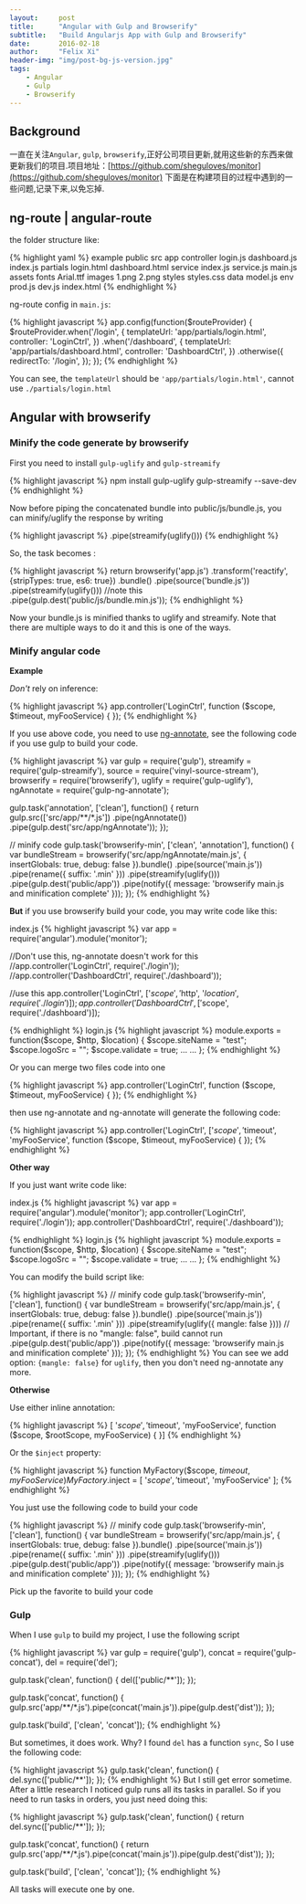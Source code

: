 ```yaml
---
layout:     post
title:      "Angular with Gulp and Browserify"
subtitle:   "Build Angularjs App with Gulp and Browserify"
date:       2016-02-18
author:     "Felix Xi"
header-img: "img/post-bg-js-version.jpg"
tags:
    - Angular
    - Gulp
    - Browserify
---
```


## Background
一直在关注`Angular`, `gulp`, `browserify`,正好公司项目更新,就用这些新的东西来做更新我们的项目.项目地址：[https://github.com/sheguloves/monitor](https://github.com/sheguloves/monitor)
下面是在构建项目的过程中遇到的一些问题,记录下来,以免忘掉.

<!--more-->

## ng-route | angular-route
the folder structure like:

{% highlight yaml %}
example
    public
    src
        app
            controller
                login.js
                dashboard.js
                index.js
            partials
                login.html
                dashboard.html
            service
                index.js
                service.js
            main.js
        assets
            fonts
                Arial.ttf
            images
                1.png
                2.png
            styles
                styles.css
        data
            model.js
        env
            prod.js
            dev.js
    index.html
{% endhighlight %}

ng-route config in `main.js`:

{% highlight javascript %}
app.config(function($routeProvider) {
    $routeProvider.when('/login', {
            templateUrl: 'app/partials/login.html',
            controller: 'LoginCtrl',
        })
        .when('/dashboard', {
            templateUrl: 'app/partials/dashboard.html',
            controller: 'DashboardCtrl',
        })
        .otherwise({
            redirectTo: '/login',
        });
});
{% endhighlight %}

You can see, the `templateUrl` should be `'app/partials/login.html'`, cannot use `./partials/login.html`

## Angular with browserify

### Minify the code generate by browserify

First you need to install `gulp-uglify` and `gulp-streamify`

{% highlight javascript %}
npm install gulp-uglify gulp-streamify --save-dev
{% endhighlight %}

Now before piping the concatenated bundle into public/js/bundle.js, you can minify/uglify the response by writing

{% highlight javascript %}
.pipe(streamify(uglify()))
{% endhighlight %}

So, the task becomes :

{% highlight javascript %}
return browserify('app.js')
        .transform('reactify', {stripTypes: true, es6: true})
        .bundle()
        .pipe(source('bundle.js'))
        .pipe(streamify(uglify())) //note this
        .pipe(gulp.dest('public/js/bundle.min.js'));
{% endhighlight %}

Now your bundle.js is minified thanks to uglify and streamify. Note that there are multiple ways to do it and this is one of the ways.

### Minify angular code

**Example**

*Don't* rely on inference:

{% highlight javascript %}
app.controller('LoginCtrl', function ($scope, $timeout, myFooService) {
});
{% endhighlight %}

If you use above code, you need to use [ng-annotate](https://github.com/olov/ng-annotate), see the following code if you use gulp to build your code.

{% highlight javascript %}
var gulp = require('gulp'),
    streamify = require('gulp-streamify'),
    source = require('vinyl-source-stream'),
    browserify = require('browserify'),
    uglify = require('gulp-uglify'),
    ngAnnotate = require('gulp-ng-annotate');

gulp.task('annotation', ['clean'], function() {
    return gulp.src(['src/app/**/*.js'])
          .pipe(ngAnnotate())
          .pipe(gulp.dest('src/app/ngAnnotate'));
});

// minify code
gulp.task('browserify-min', ['clean', 'annotation'], function() {
    var bundleStream = browserify('src/app/ngAnnotate/main.js', {
            insertGlobals: true,
            debug: false
        }).bundle()
        .pipe(source('main.js'))
        .pipe(rename({ suffix: '.min' }))
        .pipe(streamify(uglify()))
        .pipe(gulp.dest('public/app'))
        .pipe(notify({ message: 'browserify main.js and minification complete' }));
});
{% endhighlight %}

**But** if you use browserify build your code, you may write code like this:

index.js
{% highlight javascript %}
var app = require('angular').module('monitor');

//Don't use this, ng-annotate doesn't work for this
//app.controller('LoginCtrl', require('./login'));
//app.controller('DashboardCtrl', require('./dashboard'));

//use this
app.controller('LoginCtrl', ['$scope', '$http', '$location', require('./login')]);
app.controller('DashboardCtrl', ['$scope', require('./dashboard')]);

{% endhighlight %}
login.js
{% highlight javascript %}
module.exports = function($scope, $http, $location) {
    $scope.siteName = "test";
    $scope.logoSrc = "";
    $scope.validate = true;
    ...
    ...
};
{% endhighlight %}

Or you can merge two files code into one

{% highlight javascript %}
app.controller('LoginCtrl', function ($scope, $timeout, myFooService) {
});
{% endhighlight %}

then use ng-annotate and ng-annotate will generate the following code:

{% highlight javascript %}
app.controller('LoginCtrl', ['$scope', '$timeout', 'myFooService', function ($scope, $timeout, myFooService) {
});
{% endhighlight %}

**Other way**

If you just want write code like:

index.js
{% highlight javascript %}
var app = require('angular').module('monitor');
app.controller('LoginCtrl', require('./login'));
app.controller('DashboardCtrl', require('./dashboard'));

{% endhighlight %}
login.js
{% highlight javascript %}
module.exports = function($scope, $http, $location) {
    $scope.siteName = "test";
    $scope.logoSrc = "";
    $scope.validate = true;
    ...
    ...
};
{% endhighlight %}

You can modify the build script like:

{% highlight javascript %}
// minify code
gulp.task('browserify-min', ['clean'], function() {
    var bundleStream = browserify('src/app/main.js', {
            insertGlobals: true,
            debug: false
        }).bundle()
        .pipe(source('main.js'))
        .pipe(rename({ suffix: '.min' }))
        .pipe(streamify(uglify({ mangle: false }))) // Important, if there is no "mangle: false", build cannot run
        .pipe(gulp.dest('public/app'))
        .pipe(notify({ message: 'browserify main.js and minification complete' }));
});
{% endhighlight %}
You can see we add option: `{mangle: false}` for `uglify`, then you don't need ng-annotate any more.

**Otherwise**

Use either inline annotation:

{% highlight javascript %}
[ '$scope', '$timeout', 'myFooService', function ($scope, $rootScope, myFooService) {
}]
{% endhighlight %}

Or the `$inject` property:

{% highlight javascript %}
function MyFactory($scope, $timeout, myFooService) {
}
MyFactory.$inject = [ '$scope', '$timeout', 'myFooService' ];
{% endhighlight %}

You just use the following code to build your code

{% highlight javascript %}
// minify code
gulp.task('browserify-min', ['clean'], function() {
    var bundleStream = browserify('src/app/main.js', {
            insertGlobals: true,
            debug: false
        }).bundle()
        .pipe(source('main.js'))
        .pipe(rename({ suffix: '.min' }))
        .pipe(streamify(uglify()))
        .pipe(gulp.dest('public/app'))
        .pipe(notify({ message: 'browserify main.js and minification complete' }));
});
{% endhighlight %}

Pick up the favorite to build your code

### Gulp
When I use `gulp` to build my project, I use the following script

{% highlight javascript %}
var gulp = require('gulp'),
    concat = require('gulp-concat'),
    del = require('del');

gulp.task('clean', function() {
    del(['public/**']);
});

gulp.task('concat', function() {
    gulp.src('app/**/*.js').pipe(concat('main.js')).pipe(gulp.dest('dist'));
});

gulp.task('build', ['clean', 'concat']);
{% endhighlight %}

But sometimes, it does work. Why? I found `del` has a function `sync`, So I use the following code:

{% highlight javascript %}
gulp.task('clean', function() {
    del.sync(['public/**']);
});
{% endhighlight %}
But I still get error sometime. After a little research I noticed gulp runs all its tasks in parallel. So if you need to run tasks in orders, you just need doing this:

{% highlight javascript %}
gulp.task('clean', function() {
    return del.sync(['public/**']);
});

gulp.task('concat', function() {
    return gulp.src('app/**/*.js').pipe(concat('main.js')).pipe(gulp.dest('dist'));
});

gulp.task('build', ['clean', 'concat']);
{% endhighlight %}

All tasks will execute one by one.